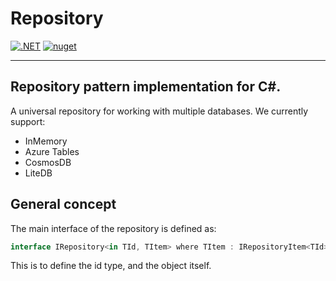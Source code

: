 # Repository

[![.NET](https://github.com/managed-code-hub/Repository/actions/workflows/dotnet.yml/badge.svg)](https://github.com/managed-code-hub/Repository/actions/workflows/dotnet.yml) [![nuget](https://github.com/managed-code-hub/Repository/actions/workflows/nuget.yml/badge.svg?branch=main)](https://github.com/managed-code-hub/Repository/actions/workflows/nuget.yml)

---

## Repository pattern implementation for C#.
A universal repository for working with multiple databases.
We currently support:

- InMemory 
- Azure Tables
- CosmosDB
- LiteDB

## General concept

The main interface of the repository is defined as: 
```cs 
interface IRepository<in TId, TItem> where TItem : IRepositoryItem<TId>
```
This is to define the id type, and the object itself.
